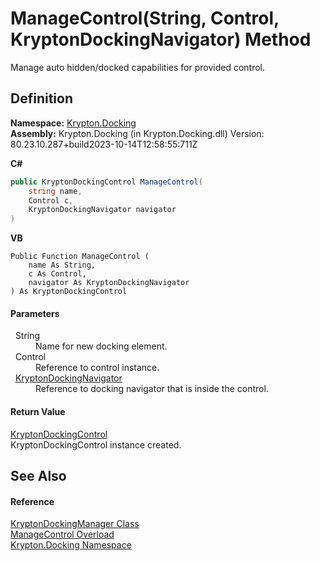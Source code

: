 # ManageControl(String, Control, KryptonDockingNavigator) Method


Manage auto hidden/docked capabilities for provided control.



## Definition
**Namespace:** <a href="98399376-cf41-9454-4b4d-4fab2ca20bc7.md">Krypton.Docking</a>  
**Assembly:** Krypton.Docking (in Krypton.Docking.dll) Version: 80.23.10.287+build2023-10-14T12:58:55:711Z

**C#**
``` C#
public KryptonDockingControl ManageControl(
	string name,
	Control c,
	KryptonDockingNavigator navigator
)
```
**VB**
``` VB
Public Function ManageControl ( 
	name As String,
	c As Control,
	navigator As KryptonDockingNavigator
) As KryptonDockingControl
```



#### Parameters
<dl><dt>  String</dt><dd>Name for new docking element.</dd><dt>  Control</dt><dd>Reference to control instance.</dd><dt>  <a href="6f08c251-cb6b-a0e4-cae2-119443dd287b.md">KryptonDockingNavigator</a></dt><dd>Reference to docking navigator that is inside the control.</dd></dl>

#### Return Value
<a href="ac9714cc-69b2-c3fa-233f-4222de5adaaf.md">KryptonDockingControl</a>  
KryptonDockingControl instance created.

## See Also


#### Reference
<a href="6c9c237d-95cb-a4ce-72c6-cd7684d3287e.md">KryptonDockingManager Class</a>  
<a href="beb211db-3c1a-ba87-f552-91e85db50116.md">ManageControl Overload</a>  
<a href="98399376-cf41-9454-4b4d-4fab2ca20bc7.md">Krypton.Docking Namespace</a>  
